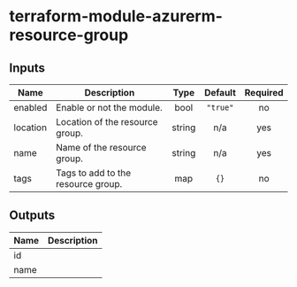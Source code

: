 # terraform-module-azurerm-resource-group

<!-- BEGINNING OF PRE-COMMIT-TERRAFORM DOCS HOOK -->
## Inputs

| Name | Description | Type | Default | Required |
|------|-------------|:----:|:-----:|:-----:|
| enabled | Enable or not the module. | bool | `"true"` | no |
| location | Location of the resource group. | string | n/a | yes |
| name | Name of the resource group. | string | n/a | yes |
| tags | Tags to add to the resource group. | map | `{}` | no |

## Outputs

| Name | Description |
|------|-------------|
| id |  |
| name |  |

<!-- END OF PRE-COMMIT-TERRAFORM DOCS HOOK -->
